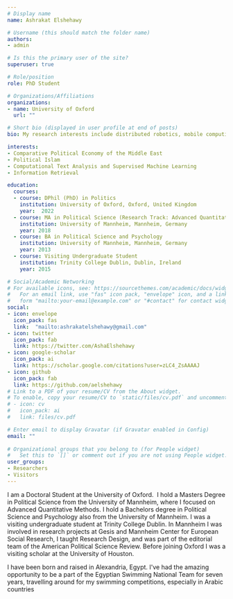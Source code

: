 ```yaml
---
# Display name
name: Ashrakat Elshehawy

# Username (this should match the folder name)
authors:
- admin

# Is this the primary user of the site?
superuser: true

# Role/position
role: PhD Student

# Organizations/Affiliations
organizations:
- name: University of Oxford
  url: ""

# Short bio (displayed in user profile at end of posts)
bio: My research interests include distributed robotics, mobile computing and programmable matter.

interests:
- Comparative Political Economy of the Middle East
- Political Islam
- Computational Text Analysis and Supervised Machine Learning
- Information Retrieval

education:
  courses:
  - course: DPhil (PhD) in Politics
    institution: University of Oxford, Oxford, United Kingdom
    year:  2022
  - course: MA in Political Science (Research Track: Advanced Quantitative Methods)
    institution: University of Mannheim, Mannheim, Germany
    year: 2018
  - course: BA in Political Science and Psychology
    institution: University of Mannheim, Mannheim, Germany
    year: 2013
  - course: Visiting Undergraduate Student
    institution: Trinity College Dublin, Dublin, Ireland
    year: 2015

# Social/Academic Networking
# For available icons, see: https://sourcethemes.com/academic/docs/widgets/#icons
#   For an email link, use "fas" icon pack, "envelope" icon, and a link in the
#   form "mailto:your-email@example.com" or "#contact" for contact widget.
social:
- icon: envelope
  icon_pack: fas
  link:  "mailto:ashrakatelshehawy@gmail.com"
- icon: twitter
  icon_pack: fab
  link: https://twitter.com/AshaElshehawy
- icon: google-scholar
  icon_pack: ai
  link: https://scholar.google.com/citations?user=zLC4_ZsAAAAJ
- icon: github
  icon_pack: fab
  link: https://github.com/aelshehawy
# Link to a PDF of your resume/CV from the About widget.
# To enable, copy your resume/CV to `static/files/cv.pdf` and uncomment the lines below.  
# - icon: cv
#   icon_pack: ai
#   link: files/cv.pdf

# Enter email to display Gravatar (if Gravatar enabled in Config)
email: ""
  
# Organizational groups that you belong to (for People widget)
#   Set this to `[]` or comment out if you are not using People widget.  
user_groups:
- Researchers
- Visitors
---
```


I am a Doctoral Student at the University of Oxford.  I hold a Masters Degree in Political Science from the University of Mannheim, where I focused on Advanced Quantitative Methods. I hold a Bachelors degree in Political Science and Psychology also from the University of Mannheim. I was a visiting undergraduate student at Trinity College Dublin. In Mannheim I was involved in research projects at Gesis and Mannheim Center for European Social Research, I taught Research Design, and was part of the editorial team of the American Political Science Review. Before joining Oxford I was a visiting scholar at the University of Houston.

I have been born and raised in Alexandria, Egypt. I've had the amazing opportunity to be a part of the Egyptian Swimming National Team for seven years, travelling around for my swimming competitions, especially in Arabic countries
